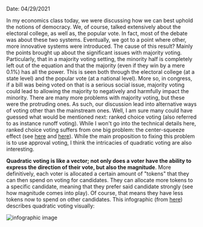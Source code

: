 Date: 04/29/2021

In my economics class today, we were discussing how we can best uphold the notions of democracy. We, of course, talked extensively about the electoral college, as well as, the popular vote. In fact, most of the debate was about these two systems. Eventually, we got to a point where other, more innovative systems were introduced. The cause of this result? Mainly the points brought up about the significant issues with majority voting. Particularly, that in a majority voting setting, the minority half is completely left out of the equation and that the majority (even if they win by a mere 0.1%) has all the power. This is seen both through the electoral college (at a state level) and the popular vote (at a national level). More so, in congress, if a bill was being voted on that is a serious social issue, majority voting could lead to allowing the majority to negatively and harmfully impact the minority. There are many more problems with majority voting, but these were the protruding ones. As such, our discussion lead into alternative ways of voting other than the mainstream ones. Well, I am sure many could have guessed what would be mentioned next: ranked choice voting (also referred to as instance runoff voting). While I won't go into the technical details here, ranked choice voting suffers from one big problem: the center-squeeze effect (see [here](https://electionscience.org/library/the-center-squeeze-effect/) and [here](https://electowiki.org/wiki/Center_squeeze)). While the main proposition to fixing this problem is to use approval voting, I think the intricacies of quadratic voting are also interesting. 

**Quadratic voting is like a vector; not only does a voter have the ability to express the direction of their vote, but also the magnitude**. More definitively, each voter is allocated a certain amount of "tokens" that they can then spend on voting for candidates. They can allocate more tokens to a specific candidate, meaning that they prefer said candidate strongly (see how magnitude comes into play). Of course, that means they have less tokens now to spend on other candidates. This infographic (from [here](https://medium.com/eximchain/what-makes-quadratic-voting-an-effective-democratic-voting-mechanism-d7a555de8f6b)) describes quadratic voting visually: 

![infographic image](https://user-images.githubusercontent.com/57341225/116612061-13613380-a905-11eb-814b-985f8634eca3.png)
